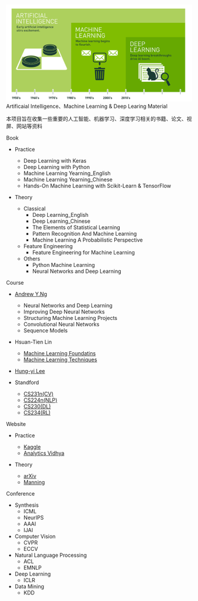 ![mahua](https://github.com/pku-H2R/AI-ML-DL-Material/blob/master/Picture/AI-ML-DL.png)
Artificaial Intelligence、Machine Learning & Deep Learing Material

本项目旨在收集一些重要的人工智能、机器学习、深度学习相关的书籍、论文、视屏、网站等资料



Book

* Practice
    *  Deep Learning with Keras
    *  Deep Learning with Python
    *  Machine Learning Yearning_English
    *  Machine Learning Yearning_Chinese
    *  Hands-On Machine Learning with Scikit-Learn & TensorFlow
    

* Theory
    * Classical
        * Deep Learning_English
        * Deep Learning_Chinese
        * The Elements of Statistical Learning
        * Pattern Recognition And Machine Learning
        * Machine Learning A Probabilistic Perspective
    * Feature Engineering
        * Feature Engineering for Machine Learning
    * Others
        * Python Machine Learning
        * Neural Networks and Deep Learning

Course

*  [Andrew Y.Ng](https://www.deeplearning.ai/deep-learning-specialization/)
    *  Neural Networks and Deep Learning
    *  Improving Deep Neural Networks
    *  Structuring Machine Learning Projects
    *  Convolutional Neural Networks
    *  Sequence Models
    
* Hsuan-Tien Lin
    * [Machine Learning Foundatins](https://www.bilibili.com/video/av1624332?from=search&seid=4625598210232104722)
    * [Machine Learning Techniques](https://www.bilibili.com/video/av12469267/)

* [Hung-yi Lee](http://speech.ee.ntu.edu.tw/~tlkagk/)

* Standford
    * [CS231n(CV)](http://cs231n.stanford.edu/)
    * [CS224n(NLP)](https://web.stanford.edu/class/cs224n/index.html)
    * [CS230(DL)](https://web.stanford.edu/class/cs230/)
    * [CS234(RL)](http://web.stanford.edu/class/cs234/index.html)

Website

* Practice
    * [Kaggle](https://www.kaggle.com/)
    * [Analytics Vidhya](https://www.analyticsvidhya.com/)

* Theory
    * [arXiv](https://arxiv.org)
    * [Manning](https://www.manning.com/)

Conference

* Synthesis
    * ICML
    * NeurIPS
    * AAAI
    * IJAI
* Computer Vision
    * CVPR
    * ECCV
* Natural Language Processing
    * ACL
    * EMNLP
* Deep Learning
    * ICLR
* Data Mining
    * KDD




